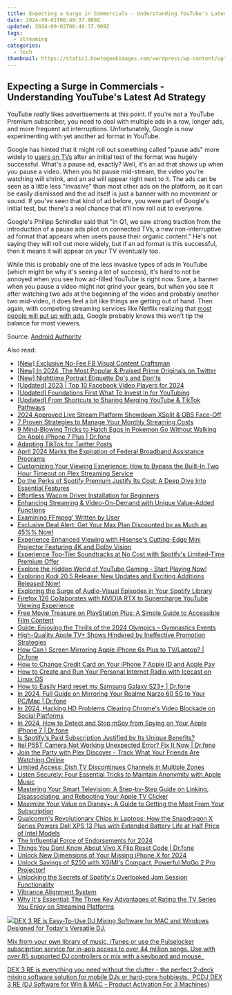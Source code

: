 ```yaml
---
title: Expecting a Surge in Commercials - Understanding YouTube's Latest Ad Strategy
date: 2024-09-01T06:49:37.909Z
updated: 2024-09-02T06:49:37.909Z
tags:
  - streaming
categories:
  - tech
thumbnail: https://static1.howtogeekimages.com/wordpress/wp-content/uploads/2024/03/53468347694_028056b82a_o.jpg
---
```


## Expecting a Surge in Commercials - Understanding YouTube's Latest Ad Strategy

YouTube _really_ likes advertisements at this point. If you're not a YouTube Premium subscriber, you need to deal with multiple ads in a row, longer ads, and more frequent ad interruptions. Unfortunately, Google is now experimenting with yet another ad format in YouTube.

 Google has hinted that it might roll out something called "pause ads" more widely to [users on TVs](https://youtube-videos.techidaily.com/swift-switcheroo-rearranging-yt-lists-in-a-minute/) after an initial test of the format was hugely successful. What's a pause ad, exactly? Well, it's an ad that shows up when you pause a video. When you hit pause mid-stream, the video you're watching will shrink, and an ad will appear right next to it. The ads can be seen as a little less "invasive" than most other ads on the platform, as it can be easily dismissed and the ad itself is just a banner with no movement or sound. If you've seen that kind of ad before, you were part of Google's initial test, but there's a real chance that it'll now roll out to everyone.

 Google's Philipp Schindler said that "in Q1, we saw strong traction from the introduction of a pause ads pilot on connected TVs, a new non-interruptive ad format that appears when users pause their organic content." He's not saying they will roll out more widely, but if an ad format is this successful, then it means it will appear on your TV eventually too.

 While this is probably one of the less invasive types of ads in YouTube (which might be why it's seeing a lot of success), it's hard to not be annoyed when you see how ad-filled YouTube is right now. Sure, a banner when you pause a video might not grind your gears, but when you see it after watching two ads at the beginning of the video and probably another two mid-video, it does feel a bit like things are getting out of hand. Then again, with competing streaming services like Netflix realizing that [most people will put up with ads](https://variety.com/2024/tv/news/netflixs-ad-tier-23-million-monthly-users-1235868024/), Google probably knows this won't tip the balance for most viewers.

 Source: [Android Authority](https://www.androidauthority.com/youtube-tv-ads-3326320/)

<ins class="adsbygoogle"
     style="display:block"
     data-ad-format="autorelaxed"
     data-ad-client="ca-pub-7571918770474297"
     data-ad-slot="1223367746"></ins>



<ins class="adsbygoogle"
     style="display:block"
     data-ad-client="ca-pub-7571918770474297"
     data-ad-slot="8358498916"
     data-ad-format="auto"
     data-full-width-responsive="true"></ins>

<span class="atpl-alsoreadstyle">Also read:</span>
<div><ul>
<li><a href="https://facebook-videos.techidaily.com/new-exclusive-no-fee-fb-visual-content-craftsman/"><u>[New] Exclusive No-Fee FB Visual Content Craftsman</u></a></li>
<li><a href="https://twitter-clips.techidaily.com/new-in-2024-the-most-popular-and-praised-prime-originals-on-twitter/"><u>[New] In 2024, The Most Popular & Praised Prime Originals on Twitter</u></a></li>
<li><a href="https://digital-screen-recording.techidaily.com/new-nighttime-portrait-etiquette-dos-and-donts/"><u>[New] Nighttime Portrait Etiquette  Do's and Don'ts</u></a></li>
<li><a href="https://facebook-video-recording.techidaily.com/updated-2023-top-10-facebook-video-players-for-2024/"><u>[Updated] 2023 | Top 10 Facebook Video Players for 2024</u></a></li>
<li><a href="https://facebook-video-footage.techidaily.com/updated-foundations-first-what-to-invest-in-for-youtubing/"><u>[Updated] Foundations First  What To Invest In for YouTubing</u></a></li>
<li><a href="https://facebook-record-videos.techidaily.com/updated-from-shortcuts-to-sharing-merging-youtube-and-tiktok-pathways/"><u>[Updated] From Shortcuts to Sharing  Merging YouTube & TikTok Pathways</u></a></li>
<li><a href="https://extra-skills.techidaily.com/2024-approved-live-stream-platform-showdown-xsplit-and-obs-face-off/"><u>2024 Approved  Live Stream Platform Showdown  XSplit & OBS Face-Off</u></a></li>
<li><a href="https://media-tips.techidaily.com/7-proven-strategies-to-manage-your-monthly-streaming-costs/"><u>7 Proven Strategies to Manage Your Monthly Streaming Costs</u></a></li>
<li><a href="https://ios-pokemon-go.techidaily.com/9-mind-blowing-tricks-to-hatch-eggs-in-pokemon-go-without-walking-on-apple-iphone-7-plus-drfone-by-drfone-virtual-ios/"><u>9 Mind-Blowing Tricks to Hatch Eggs in Pokemon Go Without Walking On Apple iPhone 7 Plus | Dr.fone</u></a></li>
<li><a href="https://twitter-videos.techidaily.com/adapting-tiktok-for-twitter-posts/"><u>Adapting TikTok for Twitter Posts</u></a></li>
<li><a href="https://media-tips.techidaily.com/april-2024-marks-the-expiration-of-federal-broadband-assistance-programs/"><u>April 2024 Marks the Expiration of Federal Broadband Assistance Programs</u></a></li>
<li><a href="https://media-tips.techidaily.com/customizing-your-viewing-experience-how-to-bypass-the-built-in-two-hour-timeout-on-plex-streaming-service/"><u>Customizing Your Viewing Experience: How to Bypass the Built-In Two Hour Timeout on Plex Streaming Service</u></a></li>
<li><a href="https://media-tips.techidaily.com/do-the-perks-of-spotify-premium-justify-its-cost-a-deep-dive-into-essential-features/"><u>Do the Perks of Spotify Premium Justify Its Cost: A Deep Dive Into Essential Features</u></a></li>
<li><a href="https://driver-download.techidaily.com/effortless-wacom-driver-installation-for-beginners/"><u>Effortless Wacom Driver Installation for Beginners</u></a></li>
<li><a href="https://media-tips.techidaily.com/enhancing-streaming-and-video-on-demand-with-unique-value-added-functions/"><u>Enhancing Streaming & Video-On-Demand with Unique Value-Added Functions</u></a></li>
<li><a href="https://extra-hints.techidaily.com/examining-ffmpeg-written-by-user/"><u>Examining FFmpeg' Written by User</u></a></li>
<li><a href="https://media-tips.techidaily.com/exclusive-deal-alert-get-your-max-plan-discounted-by-as-much-as-45-now/"><u>Exclusive Deal Alert: Get Your Max Plan Discounted by as Much as 45%% Now!</u></a></li>
<li><a href="https://media-tips.techidaily.com/experience-enhanced-viewing-with-hisenses-cutting-edge-mini-projector-featuring-4k-and-dolby-vision/"><u>Experience Enhanced Viewing with Hisense's Cutting-Edge Mini Projector Featuring 4K and Dolby Vision</u></a></li>
<li><a href="https://media-tips.techidaily.com/experience-top-tier-soundtracks-at-no-cost-with-spotifys-limited-time-premium-offer/"><u>Experience Top-Tier Soundtracks at No Cost with Spotify's Limited-Time Premium Offer</u></a></li>
<li><a href="https://media-tips.techidaily.com/explore-the-hidden-world-of-youtube-gaming-start-playing-now/"><u>Explore the Hidden World of YouTube Gaming - Start Playing Now!</u></a></li>
<li><a href="https://media-tips.techidaily.com/exploring-kodi-205-release-new-updates-and-exciting-additions-released-now/"><u>Exploring Kodi 20.5 Release: New Updates and Exciting Additions Released Now!</u></a></li>
<li><a href="https://media-tips.techidaily.com/exploring-the-surge-of-audio-visual-episodes-in-your-spotify-library/"><u>Exploring the Surge of Audio-Visual Episodes in Your Spotify Library</u></a></li>
<li><a href="https://media-tips.techidaily.com/firefox-126-collaborates-with-nvidia-rtx-to-supercharge-youtube-viewing-experience/"><u>Firefox 126 Collaborates with NVIDIA RTX to Supercharge YouTube Viewing Experience</u></a></li>
<li><a href="https://media-tips.techidaily.com/free-movie-treasure-on-playstation-plus-a-simple-guide-to-accessible-film-content/"><u>Free Movie Treasure on PlayStation Plus: A Simple Guide to Accessible Film Content</u></a></li>
<li><a href="https://media-tips.techidaily.com/guide-enjoying-the-thrills-of-the-2024-olympics-gymnastics-events/"><u>Guide: Enjoying the Thrills of the 2024 Olympics – Gymnastics Events</u></a></li>
<li><a href="https://media-tips.techidaily.com/high-quality-apple-tvplus-shows-hindered-by-ineffective-promotion-strategies/"><u>High-Quality Apple TV+ Shows Hindered by Ineffective Promotion Strategies</u></a></li>
<li><a href="https://screen-mirror.techidaily.com/how-can-i-screen-mirroring-apple-iphone-6s-plus-to-tvlaptop-drfone-by-drfone-ios/"><u>How Can I Screen Mirroring Apple iPhone 6s Plus to TV/Laptop? | Dr.fone</u></a></li>
<li><a href="https://apple-account.techidaily.com/how-to-change-credit-card-on-your-iphone-7-apple-id-and-apple-pay-by-drfone-ios/"><u>How to Change Credit Card on Your iPhone 7 Apple ID and Apple Pay</u></a></li>
<li><a href="https://media-tips.techidaily.com/how-to-create-and-run-your-personal-internet-radio-with-icecast-on-linux-os/"><u>How to Create and Run Your Personal Internet Radio with Icecast on Linux OS</u></a></li>
<li><a href="https://techidaily.com/how-to-easily-hard-reset-my-samsung-galaxy-s23plus-drfone-by-drfone-reset-android-reset-android/"><u>How to Easily Hard reset my Samsung Galaxy S23+ | Dr.fone</u></a></li>
<li><a href="https://screen-mirror.techidaily.com/in-2024-full-guide-on-mirroring-your-realme-narzo-60-5g-to-your-pcmac-drfone-by-drfone-android/"><u>In 2024, Full Guide on Mirroring Your Realme Narzo 60 5G to Your PC/Mac | Dr.fone</u></a></li>
<li><a href="https://some-techniques.techidaily.com/in-2024-hacking-hd-problems-clearing-chromes-video-blockade-on-social-platforms/"><u>In 2024, Hacking HD Problems  Clearing Chrome's Video Blockade on Social Platforms</u></a></li>
<li><a href="https://location-social.techidaily.com/in-2024-how-to-detect-and-stop-mspy-from-spying-on-your-apple-iphone-7-drfone-by-drfone-virtual-ios/"><u>In 2024, How to Detect and Stop mSpy from Spying on Your Apple iPhone 7 | Dr.fone</u></a></li>
<li><a href="https://media-tips.techidaily.com/is-spotifys-paid-subscription-justified-by-its-unique-benefits/"><u>Is Spotify's Paid Subscription Justified by Its Unique Benefits?</u></a></li>
<li><a href="https://howto.techidaily.com/itel-p55t-camera-not-working-unexpected-error-fix-it-now-drfone-by-drfone-fix-android-problems-fix-android-problems/"><u>Itel P55T Camera Not Working Unexpected Error? Fix It Now | Dr.fone</u></a></li>
<li><a href="https://media-tips.techidaily.com/join-the-party-with-plex-discover-track-what-your-friends-are-watching-online/"><u>Join the Party with Plex Discover - Track What Your Friends Are Watching Online</u></a></li>
<li><a href="https://media-tips.techidaily.com/limited-access-dish-tv-discontinues-channels-in-multiple-zones/"><u>Limited Access: Dish TV Discontinues Channels in Multiple Zones</u></a></li>
<li><a href="https://media-tips.techidaily.com/listen-securely-four-essential-tricks-to-maintain-anonymity-with-apple-music/"><u>Listen Securely: Four Essential Tricks to Maintain Anonymity with Apple Music</u></a></li>
<li><a href="https://media-tips.techidaily.com/mastering-your-smart-television-a-step-by-step-guide-on-linking-disassociating-and-rebooting-your-apple-tv-clicker/"><u>Mastering Your Smart Television: A Step-by-Step Guide on Linking, Disassociating, and Rebooting Your Apple TV Clicker</u></a></li>
<li><a href="https://media-tips.techidaily.com/maximize-your-value-on-disneyplus-a-guide-to-getting-the-most-from-your-subscription/"><u>Maximize Your Value on Disney+: A Guide to Getting the Most From Your Subscription</u></a></li>
<li><a href="https://hardware-updates.techidaily.com/qualcomms-revolutionary-chips-in-laptops-how-the-snapdragon-x-series-powers-dell-xps-13-plus-with-extended-battery-life-at-half-price-of-intel-models/"><u>Qualcomm's Revolutionary Chips in Laptops: How the Snapdragon X Series Powers Dell XPS 13 Plus with Extended Battery Life at Half Price of Intel Models</u></a></li>
<li><a href="https://some-tips.techidaily.com/the-influential-force-of-endorsements-for-2024/"><u>The Influential Force of Endorsements for 2024</u></a></li>
<li><a href="https://techidaily.com/things-you-dont-know-about-vivo-x-flip-reset-code-drfone-by-drfone-reset-android-reset-android/"><u>Things You Dont Know About Vivo X Flip Reset Code | Dr.fone</u></a></li>
<li><a href="https://some-approaches.techidaily.com/unlock-new-dimensions-of-your-missing-iphone-x-for-2024/"><u>Unlock New Dimensions of Your Missing iPhone X for 2024</u></a></li>
<li><a href="https://media-tips.techidaily.com/unlock-savings-of-250-with-xgimis-compact-powerful-mogo-2-pro-projector/"><u>Unlock Savings of $250 with XGIMI's Compact, Powerful MoGo 2 Pro Projector!</u></a></li>
<li><a href="https://media-tips.techidaily.com/unlocking-the-secrets-of-spotifys-overlooked-jam-session-functionality/"><u>Unlocking the Secrets of Spotify's Overlooked Jam Session Functionality</u></a></li>
<li><a href="https://extra-hints.techidaily.com/vibrance-alignment-system/"><u>Vibrance Alignment System</u></a></li>
<li><a href="https://media-tips.techidaily.com/why-its-essential-the-three-key-advantages-of-rating-the-tv-series-you-enjoy-on-streaming-platforms/"><u>Why It's Essential: The Three Key Advantages of Rating the TV Series You Enjoy on Streaming Platforms</u></a></li>
</ul></div>

<!-- affiliate ads begin -->
<a href="https://shop.pcdj.com/order/checkout.php?PRODS=4698827&QTY=1&AFFILIATE=108875&CART=1"> <img src="https://secure.avangate.com/images/merchant/47f4b6321e9fd8e8f7326a6adc1a7c1e/products/dex3REpage-newmainscreenshot.png" border="0">DEX 3 RE is Easy-To-Use DJ Mixing Software for MAC and Windows Designed for Today's Versatile DJ. 

 Mix from your own library of music, iTunes or use the Pulselocker subsciprtion service for in-app access to over 44 million songs. Use with over 85 supported DJ controllers or mix with a keyboard and mouse.  

 DEX 3 RE is everything you need without the clutter - the perfect 2-deck mixing software solution for mobile DJs or hard-core hobbiests.  
 PCDJ DEX 3 RE (DJ Software for Win & MAC - Product Activation For 3 Machines)</a>
<!-- affiliate ads end -->